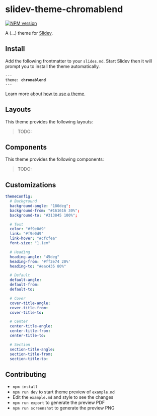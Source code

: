 # slidev-theme-chromablend

[![NPM version](https://img.shields.io/npm/v/slidev-theme-chromablend?color=3AB9D4&label=)](https://www.npmjs.com/package/slidev-theme-chromablend)

A (...) theme for [Slidev](https://github.com/slidevjs/slidev).

<!--
  Learn more about how to write a theme:
  https://sli.dev/themes/write-a-theme.html
--->

<!--
  run `npm run dev` to check out the slides for more details of how to start writing a theme
-->

<!--
  Put some screenshots here to demonstrate your theme

  Live demo: [...]
-->

## Install

Add the following frontmatter to your `slides.md`. Start Slidev then it will prompt you to install the theme automatically.

<pre><code>---
theme: <b>chromablend</b>
---</code></pre>

Learn more about [how to use a theme](https://sli.dev/themes/use).

## Layouts

This theme provides the following layouts:

> TODO:

## Components

This theme provides the following components:

> TODO:

## Customizations

```yaml
themeConfig:
  # Background
  background-angle: "180deg";
  background-from: "#161616 30%";
  background-to: "#313845 100%";

  # Text
  color: "#f9e0d9"
  link: "#f9e0d9"
  link-hover: "#cfcfea"
  font-size: "1.1em"

  # Heading
  heading-angle: "45deg"
  heading-from: '#ff2e74 20%'
  heading-to: "#eac435 80%"

  # Default
  default-angle:
  default-from:
  default-to:

  # Cover
  cover-title-angle:
  cover-title-from:
  cover-title-to:

  # Center
  center-title-angle:
  center-title-from:
  center-title-to:

  # Section
  section-title-angle:
  section-title-from:
  section-title-to:
```

## Contributing

- `npm install`
- `npm run dev` to start theme preview of `example.md`
- Edit the `example.md` and style to see the changes
- `npm run export` to generate the preview PDF
- `npm run screenshot` to generate the preview PNG
